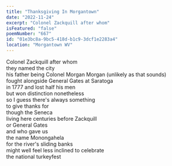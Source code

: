 ```yaml
---
title: "Thanksgiving In Morgantown"
date: "2022-11-24"
excerpt: "Colonel Zackquill after whom"
isFeatured: "false"
poemNumber: "667"
id: "01e3bc8a-9bc5-418d-b1c9-3dcf1e2283a4"
location: "Morgantown WV"
---
```


Colonel Zackquill after whom  
they named the city  
his father being Colonel Morgan Morgan (unlikely as that sounds)  
fought alongside General Gates at Saratoga  
in 1777 and lost half his men  
but won distinction nonetheless  
so I guess there's always something  
to give thanks for  
though the Seneca  
living here centuries before Zackquill  
or General Gates  
and who gave us  
the name Monongahela  
for the river's sliding banks  
might well feel less inclined to celebrate  
the national turkeyfest
